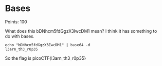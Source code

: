 # Bases

Points: 100

What does this bDNhcm5fdGgzX3IwcDM1 mean? I think it has something to do with bases.

```
echo "bDNhcm5fdGgzX3IwcDM1" | base64 -d
l3arn_th3_r0p35
```

So the flag is picoCTF{l3arn_th3_r0p35}
